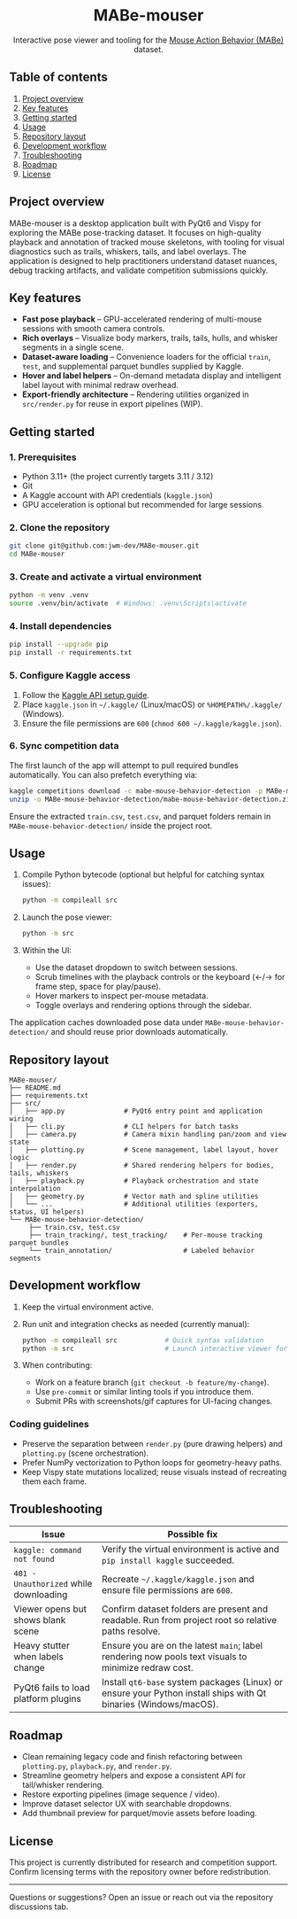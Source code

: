 <div align="center">

# MABe-mouser

Interactive pose viewer and tooling for the [Mouse Action Behavior (MABe)](https://www.kaggle.com/competitions/mabe-mouse-behavior-detection) dataset.

</div>

## Table of contents

1. [Project overview](#project-overview)
2. [Key features](#key-features)
3. [Getting started](#getting-started)
4. [Usage](#usage)
5. [Repository layout](#repository-layout)
6. [Development workflow](#development-workflow)
7. [Troubleshooting](#troubleshooting)
8. [Roadmap](#roadmap)
9. [License](#license)

## Project overview

MABe-mouser is a desktop application built with PyQt6 and Vispy for exploring the MABe pose-tracking dataset. It focuses on high-quality playback and annotation of tracked mouse skeletons, with tooling for visual diagnostics such as trails, whiskers, tails, and label overlays. The application is designed to help practitioners understand dataset nuances, debug tracking artifacts, and validate competition submissions quickly.

## Key features

- **Fast pose playback** – GPU-accelerated rendering of multi-mouse sessions with smooth camera controls.
- **Rich overlays** – Visualize body markers, trails, tails, hulls, and whisker segments in a single scene.
- **Dataset-aware loading** – Convenience loaders for the official `train`, `test`, and supplemental parquet bundles supplied by Kaggle.
- **Hover and label helpers** – On-demand metadata display and intelligent label layout with minimal redraw overhead.
- **Export-friendly architecture** – Rendering utilities organized in `src/render.py` for reuse in export pipelines (WIP).

## Getting started

### 1. Prerequisites

- Python 3.11+ (the project currently targets 3.11 / 3.12)
- Git
- A Kaggle account with API credentials (`kaggle.json`)
- GPU acceleration is optional but recommended for large sessions

### 2. Clone the repository

```bash
git clone git@github.com:jwm-dev/MABe-mouser.git
cd MABe-mouser
```

### 3. Create and activate a virtual environment

```bash
python -m venv .venv
source .venv/bin/activate  # Windows: .venv\Scripts\activate
```

### 4. Install dependencies

```bash
pip install --upgrade pip
pip install -r requirements.txt
```

### 5. Configure Kaggle access

1. Follow the [Kaggle API setup guide](https://github.com/Kaggle/kaggle-api#api-credentials).
2. Place `kaggle.json` in `~/.kaggle/` (Linux/macOS) or `%HOMEPATH%/.kaggle/` (Windows).
3. Ensure the file permissions are `600` (`chmod 600 ~/.kaggle/kaggle.json`).

### 6. Sync competition data

The first launch of the app will attempt to pull required bundles automatically. You can also prefetch everything via:

```bash
kaggle competitions download -c mabe-mouse-behavior-detection -p MABe-mouse-behavior-detection
unzip -o MABe-mouse-behavior-detection/mabe-mouse-behavior-detection.zip -d MABe-mouse-behavior-detection
```

Ensure the extracted `train.csv`, `test.csv`, and parquet folders remain in `MABe-mouse-behavior-detection/` inside the project root.

## Usage

1. Compile Python bytecode (optional but helpful for catching syntax issues):

	```bash
	python -m compileall src
	```

2. Launch the pose viewer:

	```bash
	python -m src
	```

3. Within the UI:
	- Use the dataset dropdown to switch between sessions.
	- Scrub timelines with the playback controls or the keyboard (←/→ for frame step, space for play/pause).
	- Hover markers to inspect per-mouse metadata.
	- Toggle overlays and rendering options through the sidebar.

The application caches downloaded pose data under `MABe-mouse-behavior-detection/` and should reuse prior downloads automatically.

## Repository layout

```
MABe-mouser/
├── README.md
├── requirements.txt
├── src/
│   ├── app.py               # PyQt6 entry point and application wiring
│   ├── cli.py               # CLI helpers for batch tasks
│   ├── camera.py            # Camera mixin handling pan/zoom and view state
│   ├── plotting.py          # Scene management, label layout, hover logic
│   ├── render.py            # Shared rendering helpers for bodies, tails, whiskers
│   ├── playback.py          # Playback orchestration and state interpolation
│   ├── geometry.py          # Vector math and spline utilities
│   └── ...                  # Additional utilities (exporters, status, UI helpers)
└── MABe-mouse-behavior-detection/
	 ├── train.csv, test.csv
	 ├── train_tracking/, test_tracking/    # Per-mouse tracking parquet bundles
	 └── train_annotation/                  # Labeled behavior segments
```

## Development workflow

1. Keep the virtual environment active.
2. Run unit and integration checks as needed (currently manual):

	```bash
	python -m compileall src            # Quick syntax validation
	python -m src                       # Launch interactive viewer for smoke tests
	```

3. When contributing:
	- Work on a feature branch (`git checkout -b feature/my-change`).
	- Use `pre-commit` or similar linting tools if you introduce them.
	- Submit PRs with screenshots/gif captures for UI-facing changes.

### Coding guidelines

- Preserve the separation between `render.py` (pure drawing helpers) and `plotting.py` (scene orchestration).
- Prefer NumPy vectorization to Python loops for geometry-heavy paths.
- Keep Vispy state mutations localized; reuse visuals instead of recreating them each frame.

## Troubleshooting

| Issue | Possible fix |
| ----- | ------------ |
| `kaggle: command not found` | Verify the virtual environment is active and `pip install kaggle` succeeded. |
| `401 - Unauthorized` while downloading | Recreate `~/.kaggle/kaggle.json` and ensure file permissions are `600`. |
| Viewer opens but shows blank scene | Confirm dataset folders are present and readable. Run from project root so relative paths resolve. |
| Heavy stutter when labels change | Ensure you are on the latest `main`; label rendering now pools text visuals to minimize redraw cost. |
| PyQt6 fails to load platform plugins | Install `qt6-base` system packages (Linux) or ensure your Python install ships with Qt binaries (Windows/macOS).

## Roadmap

- Clean remaining legacy code and finish refactoring between `plotting.py`, `playback.py`, and `render.py`.
- Streamline geometry helpers and expose a consistent API for tail/whisker rendering.
- Restore exporting pipelines (image sequence / video).
- Improve dataset selector UX with searchable dropdowns.
- Add thumbnail preview for parquet/movie assets before loading.

## License

This project is currently distributed for research and competition support. Confirm licensing terms with the repository owner before redistribution.

---

Questions or suggestions? Open an issue or reach out via the repository discussions tab.